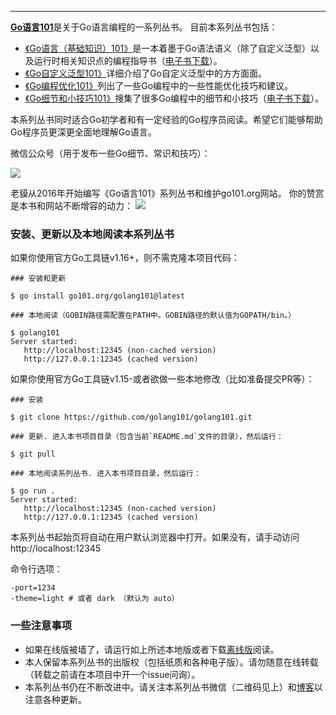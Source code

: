 
----

[<b>Go语言101</b>](https://gfw.go101.org)是关于Go语言编程的一系列丛书。
目前本系列丛书包括：

* [《Go语言（基础知识）101》](https://gfw.go101.org/article/101.html)是一本着墨于Go语法语义（除了自定义泛型）以及运行时相关知识点的编程指导书（[电子书下载](https://github.com/golang101/golang101/releases)）。
* [《Go自定义泛型101》](https://gfw.go101.org/generics/101.html)详细介绍了Go自定义泛型中的方方面面。
* [《Go编程优化101》](https://gfw.go101.org/optimizations/101.html)列出了一些Go编程中的一些性能优化技巧和建议。
* [《Go细节和小技巧101》](https://gfw.go101.org/details-and-tips/101.html)搜集了很多Go编程中的细节和小技巧（[电子书下载](https://github.com/golang101/golang101/issues/127)）。

本系列丛书同时适合Go初学者和有一定经验的Go程序员阅读。希望它们能够帮助Go程序员更深更全面地理解Go语言。

微信公众号（用于发布一些Go细节、常识和技巧）：

![](pages/website/res/101-group-qrcode-2.jpg?raw=true)

老貘从2016年开始编写《Go语言101》系列丛书和维护go101.org网站。
你的赞赏是本书和网站不断增容的动力：
![](pages/website/res/101-reward-qrcode-8.png?raw=true)

### 安装、更新以及本地阅读本系列丛书

如果你使用官方Go工具链v1.16+，则不需克隆本项目代码：

```shell
### 安装和更新

$ go install go101.org/golang101@latest

### 本地阅读（GOBIN路径需配置在PATH中。GOBIN路径的默认值为GOPATH/bin。）

$ golang101
Server started:
   http://localhost:12345 (non-cached version)
   http://127.0.0.1:12345 (cached version)
```

如果你使用官方Go工具链v1.15-或者欲做一些本地修改（比如准备提交PR等）：
```shell
### 安装

$ git clone https://github.com/golang101/golang101.git

### 更新. 进入本书项目目录（包含当前`README.md`文件的目录），然后运行：

$ git pull

### 本地阅读系列丛书. 进入本书项目目录，然后运行：

$ go run .
Server started:
   http://localhost:12345 (non-cached version)
   http://127.0.0.1:12345 (cached version)
```

本系列丛书起始页将自动在用户默认浏览器中打开。如果没有，请手动访问 http://localhost:12345

命令行选项：
```
-port=1234
-theme=light # 或者 dark （默认为 auto）
```

### 一些注意事项

* 如果在线版被墙了，请运行如上所述本地版或者下载[离线版](https://github.com/golang101/golang101/releases)阅读。
* 本人保留本系列丛书的出版权（包括纸质和各种电子版）。请勿随意在线转载（转载之前请在本项目中开一个issue问询）。
* 本系列丛书仍在不断改进中。请关注本系列丛书微信（二维码见上）和[博客](https://gfw.go101.org/blog/101.html)以注意各种更新。


